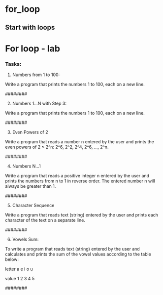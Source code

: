 # for_loop
## Start with loops

# For loop - lab

### Tasks:

01. Numbers from 1 to 100:

Write a program that prints the numbers 1 to 100, each on a new line.

########

02. Numbers 1...N with Step 3:

Write a program that prints the numbers 1 to 100, each on a new line.

########

03. Even Powers of 2

Write a program that reads a number n entered by the user and prints the even powers of 2 ≤ 2^n: 2^6, 2^2, 2^4, 2^6, …, 2^n.

########

04. Numbers N...1

Write a program that reads a positive integer n entered by the user and prints the numbers from n to 1 in reverse order. The entered number n will always be greater than 1.

########

05. Character Sequence

Write a program that reads text (string) entered by the user and prints each character of the text on a separate line.

########

06. Vowels Sum:


To write a program that reads text (string) entered by the user and calculates and prints the sum of the vowel values ​​according to the table below:

letter a e i o u

value  1 2 3 4 5

########
